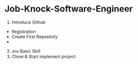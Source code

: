 # Job-Knock-Software-Engineer

1. Introduce Github
  - Registration
  - Create First Repositoty
  - 
2. สอน Basic Skill
3. Clone & Start implement project